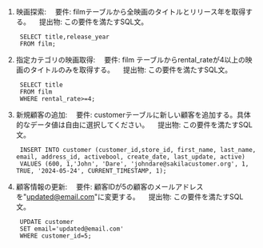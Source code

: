1. 映画探索:
　要件: filmテーブルから全映画のタイトルとリリース年を取得する。
　提出物: この要件を満たすSQL文。


        SELECT title,release_year
        FROM film;


2. 指定カテゴリの映画取得:
　要件: film テーブルからrental_rateが4以上の映画のタイトルのみを取得する。
　提出物: この要件を満たすSQL文。


        SELECT title
        FROM film
        WHERE rental_rate>=4;

3. 新規顧客の追加:
　要件: customerテーブルに新しい顧客を追加する。具体的なデータ値は自由に選択してください。
　提出物: この要件を満たすSQL文。


        INSERT INTO customer (customer_id,store_id, first_name, last_name, email, address_id, activebool, create_date, last_update, active)
        VALUES (600, 1,'John', 'Dare', 'johndare@sakilacustomer.org', 1, TRUE, '2024-05-24', CURRENT_TIMESTAMP, 1);

4. 顧客情報の更新:
　要件: 顧客IDが5の顧客のメールアドレスを"updated@email.com"に変更する。
　提出物: この要件を満たすSQL文。


        UPDATE customer
        SET email='updated@email.com'
        WHERE customer_id=5;